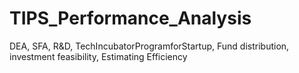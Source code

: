 # TIPS_Performance_Analysis
DEA, SFA, R&amp;D, TechIncubatorProgramforStartup, Fund distribution, investment feasibility, Estimating Efficiency
